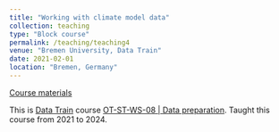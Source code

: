 ```yaml
---
title: "Working with climate model data"
collection: teaching
type: "Block course"
permalink: /teaching/teaching4
venue: "Bremen University, Data Train"
date: 2021-02-01
location: "Bremen, Germany"
---
```


<i class="fab fa-github"></i> [Course materials](https://github.com/koldunovn/DT_model_data)

This is [Data Train](https://www.uni-bremen.de/research-alliance/forschungsdaten/data-train) course [OT-ST-WS-08 | Data preparation](https://www.uni-bremen.de/research-alliance/forschungsdaten/data-train/data-train-curriculum/data-steward-track/ot-st-ws-08-data-preparation). Taught this course from 2021 to 2024.


